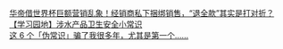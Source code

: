   
[华帝借世界杯巨额营销乱象！经销商私下捆绑销售，“退全款”其实是打对折？](http://www.dianyue.me/archives/331/g8y812mjakmwm1or/)  
[【学习园地】涉水产品卫生安全小常识](http://www.dianyue.me/archives/157/4qj5h4f8ngaawb86/)  
[这 6 个「伪常识」骗了我很多年，尤其是第一个……](http://www.dianyue.me/archives/998/1zbgbag847p2uigq/)